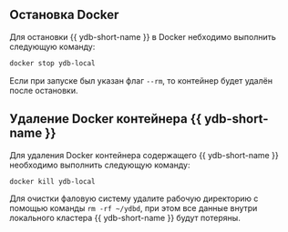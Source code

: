 ## Остановка Docker

Для остановки {{ ydb-short-name }} в Docker небходимо выполнить следующую команду:

```bash
docker stop ydb-local
```

Если при запуске был указан флаг `--rm`, то контейнер будет удалён после остановки.

## Удаление Docker контейнера {{ ydb-short-name }}

Для удаления Docker контейнера содержащего {{ ydb-short-name }} необходимо выполнить следующую команду:

```bash
docker kill ydb-local
```

Для очистки фаловую систему удалите рабочую директорию с помощью команды `rm -rf ~/ydbd`, при этом все данные внутри локального кластера {{ ydb-short-name }} будут потеряны.
